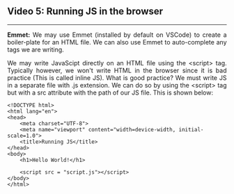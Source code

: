 <h2>Video 5: Running JS in the browser</h2>

---

<p align = "justify">
<strong>Emmet:</strong> We may use Emmet (installed by default on VSCode) to create a boiler-plate for an HTML file. We can also use Emmet to auto-complete any tags we are writing.
</p>

<p align = "justify">
We may write JavaScipt directly on an HTML file using the &lt;script> tag. Typically however, we won't write HTML in the browser since it is bad practice (This is called inline JS). What is good practice? We must write JS in a separate file with .js extension. We can do so by using the &lt;script> tag but with a src attribute with the path of our JS file. This is shown below:
</p>

```
<!DOCTYPE html>
<html lang="en">
<head>
    <meta charset="UTF-8">
    <meta name="viewport" content="width=device-width, initial-scale=1.0">
    <title>Running JS</title>
</head>
<body>
    <h1>Hello World!</h1>

    <script src = "script.js"></script>
</body>
</html>
```